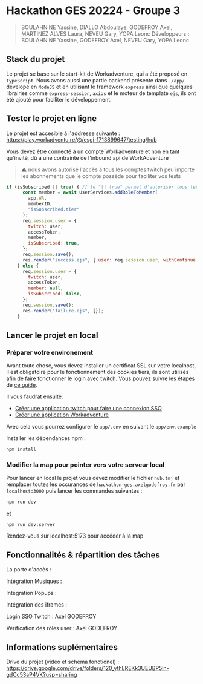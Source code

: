# Hackathon GES 20224 - Groupe 3

> BOULAHNINE Yassine, DIALLO  Abdoulaye, GODEFROY Axel, MARTINEZ ALVES Laura, NEVEU Gary, YOPA Leonc
> Développeurs : BOULAHNINE Yassine, GODEFROY Axel, NEVEU Gary, YOPA Leonc

## Stack du projet

Le projet se base sur le start-kit de Workadventure, qui a été proposé en `TypeScript`.
Nous avons aussi une partie backend présente dans `./app/` dévelopé en `NodeJS` et en utilisant le framework `express` ainsi que quelques librairies comme `express-session`, `axios` et le moteur de template `ejs`, ils ont été ajouté pour faciliter le développement.

## Tester le projet en ligne

Le projet est accesible à l'addresse suivante : https://play.workadventu.re/@/esgi-1713899647/testing/hub

Vous devez être connecté à un compte Workadventure et non en tant qu'invité, dû a une contrainte de l'inbound api de WorkAdventure

> ⚠️ nous avons autorisé l'accès à tous les comptes twitch peu importe les abonnements que le compte possède pour faciliter vos tests
```js 
if (isSubscribed || true) { // le "|| true" permet d'autoriser tous les comptes twitch connectés
      const member = await UserServices.addRoleToMember(
        app.WA,
        memberID,
        "isSubscribed.tier"
      );
      req.session.user = {
        twitch: user,
        accessToken,
        member,
        isSubscribed: true,
      };
      req.session.save();
      res.render("success.ejs", { user: req.session.user, withContinue: true });
    } else {
      req.session.user = {
        twitch: user,
        accessToken,
        member: null,
        isSubscribed: false,
      };
      req.session.save();
      res.render("failure.ejs", {});
    }
```

## Lancer le projet en local

### Préparer votre environement

Avant toute chose, vous devez installer un certificat SSL sur votre localhost, il est obligatoire pour le fonctionnement des cookies tiers, ils sont utilisés afin de faire fonctionner le login avec twitch. Vous pouvez suivre les étapes de [ce guide](https://web.dev/articles/how-to-use-local-https?hl=fr).

Il vous faudrat ensuite:
- [Créer une application twitch pour faire une connexion SSO](https://dev.twitch.tv/console/apps)
- [Créer une application Workadventure](https://admin.workadventu.re/?view=developers)

Avec cela vous pourrez configurer le `app/.env` en suivant le `app/env.example`

Installer les dépendances npm :

```bash
npm install
```

### Modifier la map pour pointer vers votre serveur local

Pour lancer en local le projet vous devez modifier le fichier `hub.tmj` et remplacer toutes les occurances de `hackathon-ges.axelgodefroy.fr` par `localhost:3000` puis lancer les commandes suivantes :
 
```bash
npm run dev
```
et 
```
npm run dev:server
```

Rendez-vous sur localhost:5173 pour accéder à la map.

## Fonctionnalités & répartition des tâches


La porte d'accès : 

Intégration Musiques : 

Intégration Popups : 

Intégration des iframes :

Login SSO Twitch : Axel GODEFROY

Vérification des rôles user :  Axel GODEFROY

## Informations suplémentaires

Drive du projet (video et schema fonctionel) : https://drive.google.com/drive/folders/120_ythLREKk3UEUBP5ln-gdCc53aP4VK?usp=sharing

